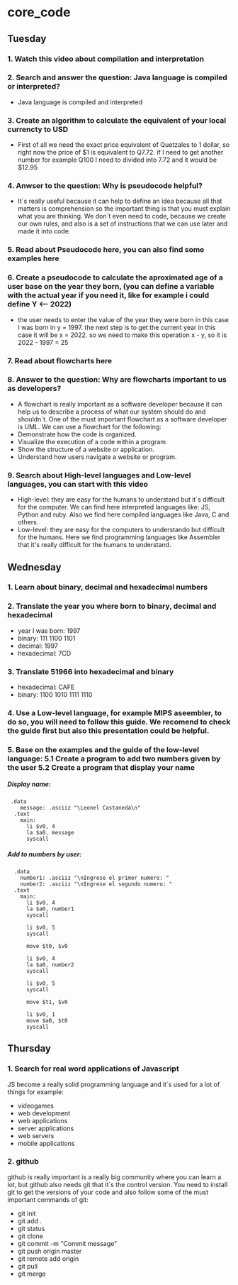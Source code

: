 # core_code
## Tuesday
### 1. Watch this video about compilation and interpretation
### 2. Search and answer the question: Java language is compiled or interpreted?
- Java language is compiled and interpreted 
### 3. Create an algorithm to calculate the equivalent of your local currencty to USD
- First of all we need the exact price equivalent of Quetzales to 1 dollar, so right now the price of $1 is equivalent to Q7.72. if I need to get another number for example Q100 I need to divided into 7.72 and it would be $12.95
### 4. Anwser to the question: Why is pseudocode helpful?
- It´s really useful because it can help to define an idea because all that matters is comprehension so the important thing is that you must explain what you are thinking. We don´t even need to code, because we create our own rules, and also is a set of instructions that we can use later and made it into code. 

### 5. Read about Pseudocode here, you can also find some examples here
### 6. Create a pseudocode to calculate the aproximated age of a user base on the year they born, (you can define a variable with the actual year if you need it, like for example i could define Y <-- 2022)
- the user needs to enter the value of the year they were born in this case I was born in y = 1997.
  the next step is to get the current year in this case it will be x = 2022.
  so we need to make this operation x - y, so it is 2022 - 1997 = 25  

### 7. Read about flowcharts here
### 8. Answer to the question: Why are flowcharts important to us as developers?
- A flowchart is really important as a software developer because it can help us to describe a process of what our system should do and shouldn´t. One of the must important flowchart as a software developer is UML. We can use a flowchart for the following:
- Demonstrate how the code is organized.
- Visualize the execution of a code within a program.
- Show the structure of a website or application.
- Understand how users navigate a website or program.
### 9. Search about High-level languages and Low-level languages, you can start with this video
- High-level: they are easy for the humans to understand but it´s difficult for the computer. We can find here interpreted languages like: JS, Python and ruby. Also we find here compiled languages like Java, C and others.
- Low-level: they are easy for the computers to understando but difficult for the humans. Here we find programming languages like Assembler that it's really difficult for the humans to understand.

## Wednesday
### 1. Learn about binary, decimal and hexadecimal numbers
### 2. Translate the year you where born to binary, decimal and hexadecimal
- year I was born: 1997
- binary: 111 1100 1101
- decimal: 1997
- hexadecimal: 7CD
### 3. Translate 51966 into hexadecimal and binary
- hexadecimal: CAFE
- binary: 1100 1010 1111 1110
### 4. Use a Low-level language, for example MIPS aseembler, to do so, you will need to follow this guide. We recomend to check the guide first but also this presentation could be helpful.

### 5. Base on the examples and the guide of the low-level language: 5.1 Create a program to add two numbers given by the user 5.2 Create a program that display your name
##### Display name:
```
 .data
    message: .asciiz "\Leonel Castaneda\n"
  .text
    main:
      li $v0, 4
      la $a0, message
      syscall
```
##### Add to numbers by user:
```
  .data
    number1: .asciiz "\nIngrese el primer numero: "
    number2: .asciiz "\nIngrese el segundo numero: "
  .text
    main:
      li $v0, 4
      la $a0, number1
      syscall

      li $v0, 5
      syscall

      move $t0, $v0

      li $v0, 4
      la $a0, number2
      syscall

      li $v0, 5
      syscall

      move $t1, $v0

      li $v0, 1
      move $a0, $t0
      syscall
```    
## Thursday
### 1. Search for real word applications of Javascript
JS become a really solid programming language and it´s used for a lot of things for example:
- videogames
- web development
- web applications
- server applications
- web servers
- mobile applications

### 2. github
github is really important is a really big community where you can learn a lot, but github also needs git that it´s the control version. You need to install git to get the versions of your code and also follow some of the must important commands of git:
- git init
- git add .
- git status 
- git clone <URL>
- git commit -m "Commit message"
- git push origin master
- git remote add origin <server>
- git pull
- git merge <branchname>

